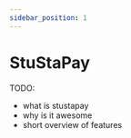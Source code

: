 ```yaml
---
sidebar_position: 1
---
```


# StuStaPay


TODO:
- what is stustapay
- why is it awesome
- short overview of features